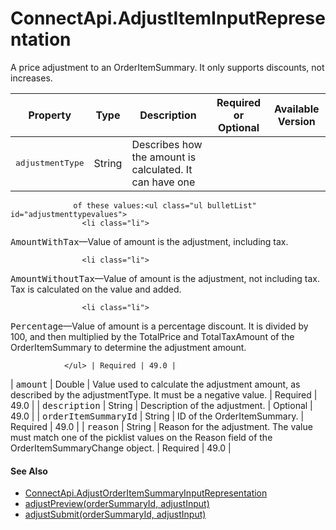 # ConnectApi.AdjustItemInputRepresentation

A price adjustment to an OrderItemSummary. It only supports
      discounts, not increases.

| Property | Type | Description | Required or Optional | Available Version |
| --- | --- | --- | --- | --- |
| <samp class="codeph apex_code">adjustmentType</samp> | String | Describes how the amount is calculated. It can have one
                  of these values:<ul class="ul bulletList" id="adjustmenttypevalues">
                    <li class="li">
<samp class="codeph apex_code">AmountWithTax</samp>—Value of amount is the adjustment,
                    including tax.</li>

                    <li class="li">
<samp class="codeph apex_code">AmountWithoutTax</samp>—Value of amount is the
                    adjustment, not including tax. Tax is calculated on the value and added.</li>

                    <li class="li">
<samp class="codeph apex_code">Percentage</samp>—Value of amount is a percentage
                    discount. It is divided by 100, and then multiplied by the TotalPrice and
                    TotalTaxAmount of the OrderItemSummary to determine the adjustment amount.</li>

                </ul> | Required | 49.0 |
| <samp class="codeph apex_code">amount</samp> | Double | Value used to calculate the adjustment amount, as described by
                  the adjustmentType. It must be a negative value. | Required | 49.0 |
| <samp class="codeph apex_code">description</samp> | String | Description of the adjustment. | Optional | 49.0 |
| <samp class="codeph apex_code">orderItem​SummaryId</samp> | String | ID of the OrderItemSummary. | Required | 49.0 |
| <samp class="codeph apex_code">reason</samp> | String | Reason for the adjustment. The value must match one of the
                  picklist values on the Reason field of the OrderItemSummaryChange
                object. | Required | 49.0 |

#### See Also

- [ConnectApi.AdjustOrderItemSummaryInputRepresentation](atlas.en-us.230.0.order_management_developer_guide.meta/order_management_developer_guide/apex_connectapi_input_adjust_order_item_summary.htm "A list of price adjustments to OrderItemSummaries that make up a price adjustment to an order.")
- [adjustPreview(orderSummaryId, adjustInput)](atlas.en-us.230.0.order_management_developer_guide.meta/order_management_developer_guide/apex_ConnectAPI_OrderSummary_static_methods.htm#apex_ConnectAPI_OrderSummary_adjustPreview_1 "Retrieve the expected results of adjusting the price of one or more OrderItemSummaries from an OrderSummary, without actually executing the adjustment. The response data contains the financial changes that would result from submitting the proposed adjustment.")
- [adjustSubmit(orderSummaryId, adjustInput)](atlas.en-us.230.0.order_management_developer_guide.meta/order_management_developer_guide/apex_ConnectAPI_OrderSummary_static_methods.htm#apex_ConnectAPI_OrderSummary_adjustSubmit_1 "Adjust the price of one or more OrderItemSummaries from an OrderSummary, and create one or two corresponding change orders.")